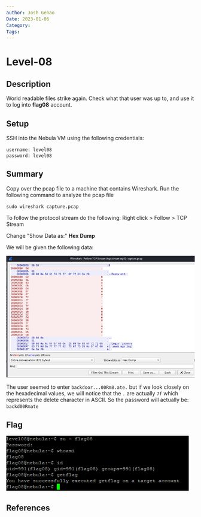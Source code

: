 ```yaml
---
author: Josh Genao
Date: 2023-01-06
Category:
Tags:
---
```


# Level-08
## Description
World readable files strike again. Check what that user was up to, and use it to log into **flag08** account.
## Setup
SSH into the Nebula VM using the following credentials:

```
username: level08
password: level08
```
## Summary
Copy over the pcap file to a machine that contains Wireshark.
Run the following command to analyze the pcap file
```
sudo wireshark capture.pcap
```

To follow the protocol stream do the following:
	Right click > Follow > TCP Stream

Change "Show Data as:" **Hex Dump**

We will be given the following data:

![](../imgs/Pasted%20image%2020230106224604.png)

The user seemed to enter `backdoor...00Rm8.ate.` but if we look closely on the hexadecimal values, we will notice that the `.` are actually `7f` which represents the delete character in ASCII. So the password will actually be:
`backd00Rmate`
## Flag
![](../imgs/Pasted%20image%2020230106224751.png)
## References
